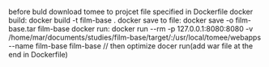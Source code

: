 before buld download tomee to projcet file specified in Dockerfile
docker build:
    docker build -t film-base .
docker save to file:
    docker save -o film-base.tar film-base
docker run:
    docker run --rm -p 127.0.0.1:8080:8080 -v /home/mar/documents/studies/film-base/target/:/usr/local/tomee/webapps --name film-base film-base
    // then optimize docer run(add war file at the end in Dockerfile)
